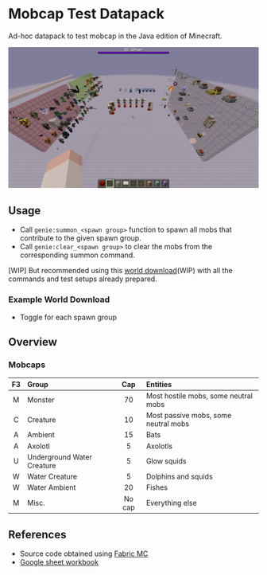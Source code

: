 # Mobcap Test Datapack

Ad-hoc datapack to test mobcap in the Java edition of Minecraft.

![](docs/example_setup_in_world_download.png)

## Usage

* Call `genie:summon_<spawn group>` function to spawn all mobs that contribute to the given spawn group.
* Call `genie:clear_<spawn group>` to clear the mobs from the corresponding summon command.

[WIP] But recommended using this [world download]()(WIP) with all the commands and test setups already prepared.

### Example World Download

* Toggle for each spawn group

## Overview

### Mobcaps

| F3 | Group | Cap | Entities |
|:-:|:--|:-:|:--|
| M | Monster | 70 | Most hostile mobs, some neutral mobs |
| C | Creature | 10 | Most passive mobs, some neutral mobs |
| A | Ambient | 15 | Bats |
| A | Axolotl | 5 | Axolotls |
| U | Underground Water Creature | 5 | Glow squids |
| W | Water Creature | 5 | Dolphins and squids |
| W | Water Ambient | 20 | Fishes |
| M | Misc. | No cap | Everything else |


## References

* Source code obtained using [Fabric MC](https://wiki.fabricmc.net/tutorial:reading_mc_code)
* [Google sheet workbook](https://docs.google.com/spreadsheets/d/17BJoMPCyN2illoFD1kk-OaqCqwOiZ_JLjI4o2V5t-9s/edit?usp=sharing)

